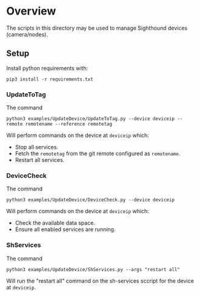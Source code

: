 # Overview

The scripts in this directory may be used to manage Sighthound devices (camera/nodes).

## Setup

Install python requirements with:
```
pip3 install -r requirements.txt
```

### UpdateToTag

The command

```
python3 examples/UpdateDevice/UpdateToTag.py --device deviceip --remote remotename --reference remotetag
```

Will perform commands on the device at `deviceip` which:
* Stop all services.
* Fetch the `remotetag` from the git remote configured as `remotename`.
* Restart all services.

### DeviceCheck

The command

```
python3 examples/UpdateDevice/DeviceCheck.py --device deviceip
```

Will perform commands on the device at `deviceip` which:
* Check the available data space.
* Ensure all enabled services are running.

### ShServices

The command

```
python3 examples/UpdateDevice/ShServices.py --args "restart all"
```
Will run the "restart all" command on the sh-services sccript for the device at `deviceip`.